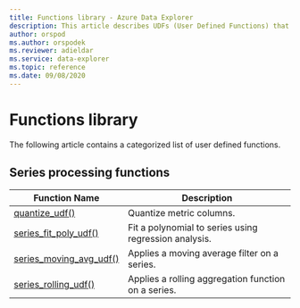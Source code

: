 ```yaml
---
title: Functions library - Azure Data Explorer
description: This article describes UDFs (User Defined Functions) that extend Azure Data Explorer capabilities.
author: orspod
ms.author: orspodek
ms.reviewer: adieldar
ms.service: data-explorer
ms.topic: reference
ms.date: 09/08/2020
---
```

# Functions library

The following article contains a categorized list of user defined functions.

## Series processing functions

|Function Name     |Description                                          |
|-------------------------|--------------------------------------------------------|
|[quantize_udf()](quantize-udf.md)|Quantize metric columns. |
|[series_fit_poly_udf()](series-fit-poly-udf.md)|Fit a polynomial to series using regression analysis. |
|[series_moving_avg_udf()](series-moving-avg-udf.md)|Applies a moving average filter on a series. |
|[series_rolling_udf()](series-rolling-udf.md)|Applies a rolling aggregation function on a series. |
